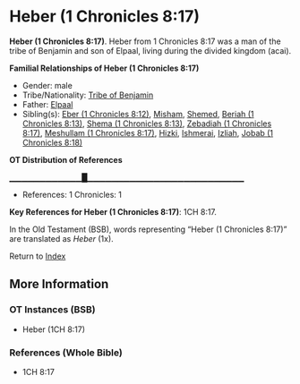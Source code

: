 # Heber (1 Chronicles 8:17)
**Heber (1 Chronicles 8:17)**. 
Heber from 1 Chronicles 8:17 was a man of the tribe of Benjamin and son of Elpaal, living during the divided kingdom (acai). 




**Familial Relationships of Heber (1 Chronicles 8:17)**


* Gender: male
* Tribe/Nationality: [Tribe of Benjamin](../../../groups/md/acai/Benjamin.md)
* Father: [Elpaal](Elpaal.md)
* Sibling(s): [Eber (1 Chronicles 8:12)](Eber.3.md), [Misham](Misham.md), [Shemed](Shemed.md), [Beriah (1 Chronicles 8:13)](Beriah.3.md), [Shema (1 Chronicles 8:13)](Shema.3.md), [Zebadiah (1 Chronicles 8:17)](Zebadiah.2.md), [Meshullam (1 Chronicles 8:17)](Meshullam.4.md), [Hizki](Hizki.md), [Ishmerai](Ishmerai.md), [Izliah](Izliah.md), [Jobab (1 Chronicles 8:18)](Jobab.5.md)


**OT Distribution of References**

▁▁▁▁▁▁▁▁▁▁▁▁█▁▁▁▁▁▁▁▁▁▁▁▁▁▁▁▁▁▁▁▁▁▁▁▁▁▁
* References: 1 Chronicles: 1



**Key References for Heber (1 Chronicles 8:17)**: 
1CH 8:17. 


In the Old Testament (BSB), words representing “Heber (1 Chronicles 8:17)” are translated as 
*Heber* (1x). 




Return to [Index](00-Index.md)

## More Information

### OT Instances (BSB)

* Heber (1CH 8:17)



### References (Whole Bible)

* 1CH 8:17



